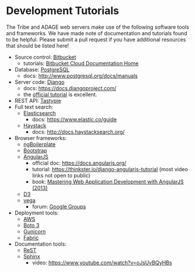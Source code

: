 # Development Tutorials

The Tribe and ADAGE web servers make use of the following software tools and frameworks.
We have made note of documentation and tutorials found to be helpful.
Please submit a pull request if you have additional resources that should be listed here!

- Source control: [Bitbucket](http://bitbucket.org/greenelab/)
    - tutorials: [Bitbucket Cloud Documentation Home](https://confluence.atlassian.com/bitbucket/)
- Database: [PostgreSQL](http://www.postgresql.org)
    - docs: <http://www.postgresql.org/docs/manuals>
- Server code: [Django](https://www.djangoproject.com)
    - docs: <https://docs.djangoproject.com/>
    - the [official tutorial](https://docs.djangoproject.com/en/stable/intro/tutorial01/) is excellent.
- REST API: [Tastypie](https://django-tastypie.readthedocs.org)
- Full text search:
    - [Elasticsearch](http://www.elastic.co)
        - docs: <https://www.elastic.co/guide>
    - [Haystack](http://haystacksearch.org)
        - docs: <http://docs.haystacksearch.org/>
- Browser frameworks:
    - [ngBoilerplate](https://github.com/ngbp/ngbp)
    - [Bootstrap](http://getbootstrap.com)
    - [AngularJS](https://angularjs.org)
        - official doc: <https://docs.angularjs.org/>
        - tutorial: <https://thinkster.io/django-angularjs-tutorial> (most video links not open to public)
        - book: [Mastering Web Application Development with AngularJS (2013)](https://www.packtpub.com/web-development/mastering-web-application-development-angularjs)
    - [D3](http://d3js.org)
    - [vega](http://vega.github.io)
        - forum: [Google Groups](https://groups.google.com/forum/?fromgroups#!forum/vega-js)
- Deployment tools:
    - [AWS](https://aws.amazon.com)
    - [Boto 3](https://boto3.readthedocs.org/en/latest/)
    - [Gunicorn](http://gunicorn.org)
    - [Fabric](http://www.fabfile.org)
- Documentation tools:
    - [ReST](http://docutils.sourceforge.net/rst.html)
    - [Sphinx](http://sphinx-doc.org)
        - video: <https://www.youtube.com/watch?v=oJsUvBQyHBs>
